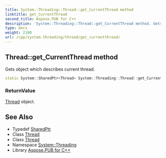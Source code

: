 ```yaml
---
title: System::Threading::Thread::get_CurrentThread method
linktitle: get_CurrentThread
second_title: Aspose.PUB for C++
description: 'System::Threading::Thread::get_CurrentThread method. Gets object which describes current thread in C++.'
type: docs
weight: 2100
url: /cpp/system.threading/thread/get_currentthread/
---
```

## Thread::get_CurrentThread method


Gets object which describes current thread.

```cpp
static System::SharedPtr<Thread> System::Threading::Thread::get_CurrentThread()
```


### ReturnValue

[Thread](../) object.

## See Also

* Typedef [SharedPtr](../../../system/sharedptr/)
* Class [Thread](../)
* Class [Thread](../)
* Namespace [System::Threading](../../)
* Library [Aspose.PUB for C++](../../../)
